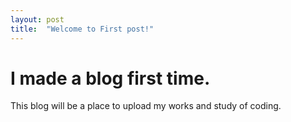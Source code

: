 ```yaml
---
layout: post
title:  "Welcome to First post!"
---
```


# I made a blog first time.

This blog will be a place to upload my works and study of coding.
